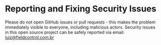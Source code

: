 # Reporting and Fixing Security Issues

Please do not open GitHub issues or pull requests - this makes the problem immediately visible to everyone, including malicious actors. Security issues in this open source project can be safely reported via email: luiz@fieldcontrol.com.br
